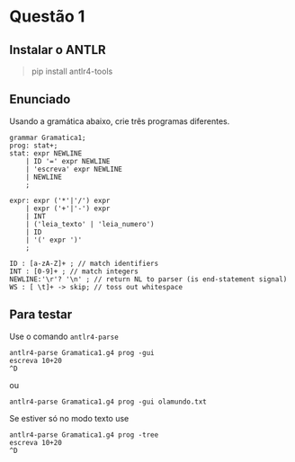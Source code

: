 # Questão 1

## Instalar o ANTLR 

> pip install antlr4-tools

## Enunciado

Usando a gramática abaixo, crie três programas diferentes.

````antlr
grammar Gramatica1;
prog: stat+;
stat: expr NEWLINE
    | ID '=' expr NEWLINE
    | 'escreva' expr NEWLINE
    | NEWLINE
    ;

expr: expr ('*'|'/') expr
    | expr ('+'|'-') expr
    | INT
    | ('leia_texto' | 'leia_numero')
    | ID
    | '(' expr ')'
    ;

ID : [a-zA-Z]+ ; // match identifiers
INT : [0-9]+ ; // match integers
NEWLINE:'\r'? '\n' ; // return NL to parser (is end-statement signal)
WS : [ \t]+ -> skip; // toss out whitespace
````

## Para testar

Use o comando `antlr4-parse`

````
antlr4-parse Gramatica1.g4 prog -gui
escreva 10+20
^D
````

ou 

````
antlr4-parse Gramatica1.g4 prog -gui olamundo.txt
````

Se estiver só no modo texto use

````
antlr4-parse Gramatica1.g4 prog -tree
escreva 10+20
^D
````
